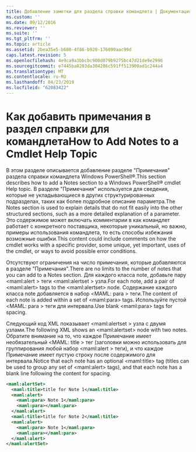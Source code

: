 ```yaml
---
title: Добавление заметки для раздела справки командлета | Документация Майкрософт
ms.custom: ''
ms.date: 09/12/2016
ms.reviewer: ''
ms.suite: ''
ms.tgt_pltfrm: ''
ms.topic: article
ms.assetid: 2bea35e5-b680-4f86-b928-176890aac99d
caps.latest.revision: 5
ms.openlocfilehash: 4e9ca9a3bbcbc900d079b9275bc47d21de9e2996
ms.sourcegitcommit: e7445ba8203da304286c591ff513900ad1c244a4
ms.translationtype: MT
ms.contentlocale: ru-RU
ms.lasthandoff: 04/23/2019
ms.locfileid: "62083422"
---
```

# <a name="how-to-add-notes-to-a-cmdlet-help-topic"></a><span data-ttu-id="cfa85-102">Как добавить примечания в раздел справки для командлета</span><span class="sxs-lookup"><span data-stu-id="cfa85-102">How to Add Notes to a Cmdlet Help Topic</span></span>

<span data-ttu-id="cfa85-103">В этом разделе описывается добавление разделе "Примечания" раздела справки командлета Windows PowerShell®.</span><span class="sxs-lookup"><span data-stu-id="cfa85-103">This section describes how to add a Notes section to a Windows PowerShell® cmdlet Help topic.</span></span> <span data-ttu-id="cfa85-104">В разделе "Примечания" используется для сведения, которые не укладывающиеся в других структурированных подразделах, таких как более подробное описание параметра.</span><span class="sxs-lookup"><span data-stu-id="cfa85-104">The Notes section is used to explain details that do not fit easily into the other structured sections, such as a more detailed explanation of a parameter.</span></span> <span data-ttu-id="cfa85-105">Это содержимое может включать комментарии в как командлет работает с конкретного поставщика, некоторые уникальный, но важно, примеры использования командлета, то есть способы избежания возможные ошибки.</span><span class="sxs-lookup"><span data-stu-id="cfa85-105">This content could include comments on how the cmdlet works with a specific provider, some unique, yet important, uses of the cmdlet, or ways to avoid possible error conditions.</span></span>

<span data-ttu-id="cfa85-106">Отсутствуют ограничения на число примечания, которые добавляются в разделе "Примечания".</span><span class="sxs-lookup"><span data-stu-id="cfa85-106">There are no limits to the number of notes that you can add to a Notes section.</span></span> <span data-ttu-id="cfa85-107">Для каждого класса note, добавьте пару \<maml:alert > теги \<maml:alertset > узла.</span><span class="sxs-lookup"><span data-stu-id="cfa85-107">For each note, add a pair of \<maml:alert> tags to the \<maml:alertset> node.</span></span> <span data-ttu-id="cfa85-108">Содержание каждого класса note добавляется в набор \<MAML: para > теги.</span><span class="sxs-lookup"><span data-stu-id="cfa85-108">The content of each note is added within a set of \<maml:para> tags.</span></span> <span data-ttu-id="cfa85-109">Используйте пустой \<MAML: para > теги для интервала.</span><span class="sxs-lookup"><span data-stu-id="cfa85-109">Use blank \<maml:para> tags for spacing.</span></span>

<span data-ttu-id="cfa85-110">Следующий код XML показывает \<maml:alertset > узла с двумя узлами.</span><span class="sxs-lookup"><span data-stu-id="cfa85-110">The following XML shows an \<maml:alertset> node with two notes.</span></span> <span data-ttu-id="cfa85-111">Обратите внимание на то, что каждое Примечание имеет необязательный \<MAML: title > тег (заголовки можно использовать для группирования любой набор \<maml:alert > теги), и что каждое Примечание имеет пустую строку после содержимого для интервала.</span><span class="sxs-lookup"><span data-stu-id="cfa85-111">Notice that each note has an optional \<maml:title> tag (titles can be used to group any set of \<maml:alert> tags), and that each note has a blank line following the content for spacing.</span></span>

```xml
<maml:alertSet>
  <maml:title>title for Note 1</maml:title>
  <maml:alert>
    <maml:para> Note 1</maml:para>
    <maml:para></maml:para>
  </maml:alert>
  <maml:title>title for Note 2</maml:title>
  <maml:alert>
    <maml:para> Note 1</maml:para>
    <maml:para></maml:para>
  </maml:alert>
</maml:alertSet>
```



